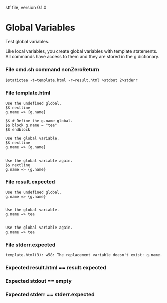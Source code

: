 stf file, version 0.1.0

# Global Variables

Test global variables.

Like local variables, you create global variables with template
statements.  All commands have access to them and they are stored in
the g dictionary.

### File cmd.sh command nonZeroReturn

~~~
$statictea -t=template.html -r=result.html >stdout 2>stderr
~~~

### File template.html

~~~
Use the undefined global.
$$ nextline
g.name => {g.name}

$$ # Define the g.name global.
$$ block g.name = "tea"
$$ endblock

Use the global variable.
$$ nextline
g.name => {g.name}


Use the global variable again.
$$ nextline
g.name => {g.name}
~~~

### File result.expected

~~~
Use the undefined global.
g.name => {g.name}


Use the global variable.
g.name => tea


Use the global variable again.
g.name => tea
~~~

### File stderr.expected

~~~
template.html(3): w58: The replacement variable doesn't exist: g.name.
~~~

### Expected result.html == result.expected
### Expected stdout == empty
### Expected stderr == stderr.expected
